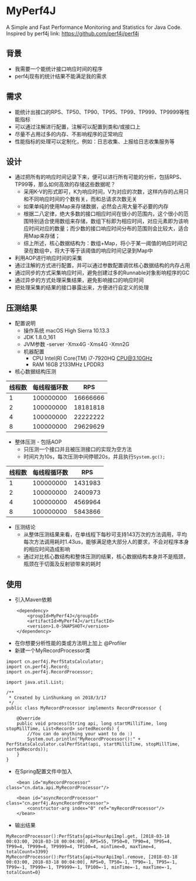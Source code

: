 # MyPerf4J
A Simple and Fast Performance Monitoring and Statistics for Java Code. Inspired by perf4j link: https://github.com/perf4j/perf4j

## 背景
* 我需要一个能统计接口响应时间的程序
* perf4j现有的统计结果不能满足我的需求

## 需求
* 能统计出接口的RPS、TP50、TP90、TP95、TP99、TP999、TP9999等性能指标
* 可以通过注解进行配置，注解可以配置到类和/或接口上
* 尽量不占用过多的内存、不影响程序的正常响应
* 性能指标的处理可以定制化，例如：日志收集、上报给日志收集服务等

## 设计
* 通过把所有的响应时间记录下来，便可以进行所有可能的分析，包括RPS、TP99等，那么如何高效的存储这些数据呢？
    - 采用K-V的形式即可，K为响应时间，V为对应的次数，这样内存的占用只和不同响应时间的个数有关，而和总请求次数无关
    - 如果单纯的使用Map来存储数据，必然会占用大量不必要的内存
    - 根据二八定律，绝大多数的接口相应时间在很小的范围内，这个很小的范围特别适合使用数组来存储，数组下标即为相应时间，对应元素即为该响应时间对应的数量；而少数的接口响应时间分布的范围则会比较大，适合用Map来存储；
    - 综上所述，核心数据结构为：数组+Map，将小于某一阈值的响应时间记录在数组中，将大于等于该阈值的响应时间记录到Map中
* 利用AOP进行响应时间的采集
* 通过注解的方式进行配置，并可以通过参数配置调优核心数据结构的内存占用
* 通过同步的方式采集响应时间，避免创建过多的Runnable对象影响程序的GC
* 通过异步的方式处理采集结果，避免影响接口的响应时间
* 把处理采集的结果的接口暴露出来，方便进行自定义的处理

## 压测结果
* 配置说明
    - 操作系统 macOS High Sierra 10.13.3
    - JDK 1.8.0_161
    - JVM参数 -server -Xmx4G -Xms4G -Xmn2G
    - 机器配置 
        - CPU Intel(R) Core(TM) i7-7920HQ CPU@3.10GHz
        - RAM 16GB 2133MHz LPDDR3
* 核心数据结构压测

| 线程数 | 每线程循环数| RPS |
|-------|-----|------|
|1|100000000|16666666|
|2|100000000|18181818|
|4|100000000|22222222|
|8|100000000|29629629|

* 整体压测 - 包括AOP
    - 只压测一个接口并且被压测接口的实现为空方法
    - 时间片为10s，每次压测中间停顿20s，并且执行`System.gc();`

| 线程数 | 每线程循环数| RPS |
|-------|-----|------|
|1|100000000|1431983|
|2|100000000|2400973|
|4|100000000|4569964|
|8|100000000|5843866|

* 压测结论
    - 从整体压测结果来看，在单线程下每秒可支持143万次的方法调用，平均每次方法调用耗时1.43us，能够满足绝大部分人的要求，不会对程序本身的相应时间造成影响
    - 通过对比核心数结构和整体压测的结果，核心数据结构本身并不是瓶颈，瓶颈在于切面及反射锁带来的耗时

## 使用
* 引入Maven依赖

```
    <dependency>
        <groupId>MyPerf4J</groupId>
        <artifactId>MyPerf4J</artifactId>
        <version>1.0-SNAPSHOT</version>
    </dependency>
```
* 在你想要分析性能的类或方法明上加上 @Profiler
* 新建一个MyRecordProcessor类

``` 
import cn.perf4j.PerfStatsCalculator;
import cn.perf4j.Record;
import cn.perf4j.RecordProcessor;

import java.util.List;

/**
 * Created by LinShunkang on 2018/3/17
 */
public class MyRecordProcessor implements RecordProcessor {

    @Override
    public void process(String api, long startMilliTime, long stopMillTime, List<Record> sortedRecords) {
        //You can do anything your want to do :)
        System.out.println("MyRecordProcessor():" + PerfStatsCalculator.calPerfStat(api, startMilliTime, stopMillTime, sortedRecords));
    }
}
```
* 在Spring配置文件中加入

```
    <bean id="myRecordProcessor" class="cn.data.api.MyRecordProcessor"/>

    <bean id="asyncRecordProcessor" class="cn.perf4j.AsyncRecordProcessor">
        <constructor-arg index="0" ref="myRecordProcessor"/>
    </bean>
```
* 输出结果

```
MyRecordProcessor():PerfStats{api=YourApiImpl.get, [2018-03-18 00:03:00, 2018-03-18 00:04:00], RPS=55, TP50=0, TP90=4, TP95=4, TP99=4, TP999=4, TP9999=4, TP100=4, minTime=0, maxTime=4, totalCount=3399}
MyRecordProcessor():PerfStats{api=YourApiImpl.remove, [2018-03-18 00:03:00, 2018-03-18 00:04:00], RPS=0, TP50=-1, TP90=-1, TP95=-1, TP99=-1, TP999=-1, TP9999=-1, TP100=-1, minTime=-1, maxTime=-1, totalCount=0}
```


